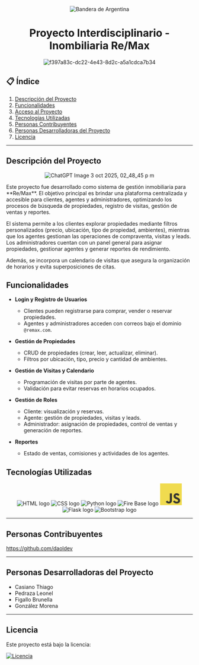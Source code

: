 <p align="center">
  <img src="https://upload.wikimedia.org/wikipedia/commons/1/1a/Flag_of_Argentina.svg" width="50" alt="Bandera de Argentina"/>
</p>

<h1 align="center"> Proyecto Interdisciplinario - Inombiliaria  Re/Max </h1>

<p align = center>
<img width="512" height="512" alt="f397a83c-dc22-4e43-8d2c-a5a1cdca7b34" src="https://github.com/user-attachments/assets/86a3bf06-6ddf-4ad0-b64b-dc6e56f118fd" />
</p>


  
## 📋 Índice
1. [Descripción del Proyecto](#descripción-del-proyecto)  
2. [Funcionalidades](#funcionalidades)  
3. [Acceso al Proyecto](#acceso-al-proyecto)  
4. [Tecnologías Utilizadas](#tecnologías-utilizadas)  
5. [Personas Contribuyentes](#personas-contribuyentes)  
6. [Personas Desarrolladoras del Proyecto](#personas-desarrolladoras-del-proyecto)  
7. [Licencia](#licencia)
---

## Descripción del Proyecto

<p align = center>
<img width="712" height="824" alt="ChatGPT Image 3 oct 2025, 02_48_45 p m" src="https://github.com/user-attachments/assets/10e93454-9896-4a04-b485-555c98e24fdd" />
</p>
<p> Este proyecto fue desarrollado como sistema de gestión inmobiliaria para **Re/Max**.  
El objetivo principal es brindar una plataforma centralizada y accesible para clientes, agentes y administradores, optimizando los procesos de búsqueda de propiedades, registro de visitas, gestión de ventas y reportes.  

El sistema permite a los clientes explorar propiedades mediante filtros personalizados (precio, ubicación, tipo de propiedad, ambientes), mientras que los agentes gestionan las operaciones de compraventa, visitas y leads. Los administradores cuentan con un panel general para asignar propiedades, gestionar agentes y generar reportes de rendimiento.  

Además, se incorpora un calendario de visitas que asegura la organización de horarios y evita superposiciones de citas.  
 </p>

## Funcionalidades


- **Login y Registro de Usuarios**  
  - Clientes pueden registrarse para comprar, vender o reservar propiedades.  
  - Agentes y administradores acceden con correos bajo el dominio `@remax.com`.  

- **Gestión de Propiedades**  
  - CRUD de propiedades (crear, leer, actualizar, eliminar).  
  - Filtros por ubicación, tipo, precio y cantidad de ambientes.  

- **Gestión de Visitas y Calendario**  
  - Programación de visitas por parte de agentes.  
  - Validación para evitar reservas en horarios ocupados.  

- **Gestión de Roles**  
  - Cliente: visualización y reservas.  
  - Agente: gestión de propiedades, visitas y leads.  
  - Administrador: asignación de propiedades, control de ventas y generación de reportes.  

- **Reportes**  
  - Estado de ventas, comisiones y actividades de los agentes.  



## Tecnologías Utilizadas

<p align="center">
  <img src="https://cdn.jsdelivr.net/gh/devicons/devicon/icons/html5/html5-original.svg" width="60" alt="HTML logo"/>
  <img src="https://cdn.jsdelivr.net/gh/devicons/devicon/icons/css3/css3-original.svg" width="60" alt="CSS logo"/>
  <img src="https://cdn.jsdelivr.net/gh/devicons/devicon/icons/python/python-original.svg" width="60" alt="Python logo"/>
  <img src="https://firebase.google.com/downloads/brand-guidelines/PNG/logo-vertical.png" width="45" alt="Fire Base logo"/>
  <img src="https://raw.githubusercontent.com/devicons/devicon/master/icons/javascript/javascript-original.svg" width="60" alt="JS logo"/>
  <img src="https://img.shields.io/badge/Flask-000000?style=for-the-badge&logo=flask&logoColor=white" width="100" alt="Flask logo"/>
  <img src="https://img.shields.io/badge/Bootstrap-563d7c?style=for-the-badge&logo=bootstrap&logoColor=white" width="100" alt="Bootstrap logo"/>
  
  

</p>

---

## Personas Contribuyentes  


https://github.com/daoldev

---

## Personas Desarrolladoras del Proyecto

- Casiano Thiago 
- Pedraza Leonel 
- Figallo Brunella
- González Morena

---



## Licencia

Este proyecto está bajo la licencia:

[![Licencia](https://img.shields.io/badge/Licencia-Apache%202.0-blue.svg)](LICENSE)


